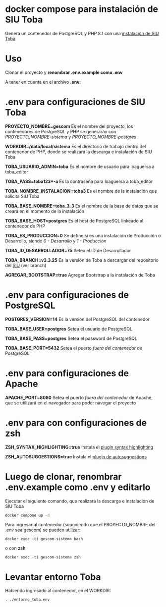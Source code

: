 # docker compose para instalación de SIU Toba

Genera un contenedor de PostgreSQL y PHP 8.1 con una [instalación de SIU Toba](https://github.com/SIU-Toba/framework)

# Uso

Clonar el proyecto y **renombrar .env.example como .env**

A tener en cuenta en el archivo **.env**:

# .env para configuraciones de SIU Toba

**PROYECTO_NOMBRE=gescom** Es el nombre del proyecto, los contenedores de PostgreSQL y PHP se generarán con _PROYECTO_NOMBRE-sistema_ y _PROYECTO_NOMBRE-postgres_

**WORKDIR=/data/local/sistema** Es el directorio de trabajo dentro del contenedor de PHP, donde se realizará la descarga e instalación de SIU Toba

**TOBA_USUARIO_ADMIN=toba** Es el nombre de usuario para loaguersa a toba_editor

**TOBA_PASS=toba123\*-a** Es la contraseña para loaguersa a toba_editor

**TOBA_NOMBRE_INSTALACION=toba3** Es el nombre de la instalación que solicita SIU Toba

**TOBA_BASE_NOMBRE=toba_3_3** Es el nombre de la base de datos que se creará en el momento de la instalación

**TOBA_BASE_HOST=postgres** Es el host de PostgreSQL linkeado al contenedor de PHP

**TOBA_ES_PRODUCCION=0** Se define si es una instalación de Producción o Desarrollo, siendo _0 - Desarrollo_ y _1 - Producción_

**TOBA_ID_DESARROLLADOR=75** Setea el ID de Desarrollador

**TOBA_BRANCH=v3.3.25** Es la versión de Toba a descargar del repositorio del [SIU](https://github.com/SIU-Toba/framework) (ver branch)

**AGREGAR_BOOTSTRAP=true** Agregar Bootstrap a la instalación de Toba

# .env para configuraciones de PostgreSQL

**POSTGRES_VERSION=14** Es la versión del PostgreSQL del contenedor

**TOBA_BASE_USER=postgres** Setea el usuario de PostgreSQL

**TOBA_BASE_PASS=postgres** Setea el password de PostgreSQL

**TOBA_BASE_PORT=5432** Setea el puerto _fuera del contenedor_ de PostgreSQL

# .env para configuraciones de Apache

**APACHE_PORT=8080** Setea el puerto _fuera del contenedor_ de Apache, que se utilizará en el navegador para poder navegar el proyecto

# .env para con configuraciones de zsh

**ZSH_SYNTAX_HIGHLIGHTING=true** Instala el [plugin syntax highlighting](https://github.com/zsh-users/zsh-syntax-highlighting)

**ZSH_AUTOSUGGESTIONS=true** Instala el [plugin de autosuggestions](https://github.com/zsh-users/zsh-autosuggestions)

# Luego de clonar, renombrar .env.example como .env y editarlo

Ejecutar el siguiente comando, que realizará la descarga e instalación de SIU Toba

```bash
docker compose up -d
```

Para ingresar al contenedor (suponiendo que el PROYECTO_NOMBRE del .env sea gescom) se pueden utilizar:

```
docker exec -ti gescom-sistema bash
```

o con **zsh**

```
docker exec -ti gescom-sistema zsh
```

# Levantar entorno Toba

Habiendo ingresado al contenedor, en el WORKDIR:

```
. ./entorno_toba.env
```
